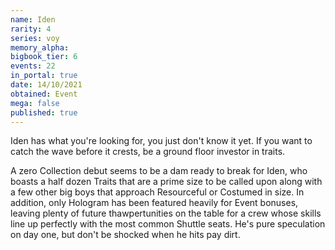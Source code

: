 ```yaml
---
name: Iden
rarity: 4
series: voy
memory_alpha:
bigbook_tier: 6
events: 22
in_portal: true
date: 14/10/2021
obtained: Event
mega: false
published: true
---
```


Iden has what you're looking for, you just don't know it yet. If you want to catch the wave before it crests, be a ground floor investor in traits. 

A zero Collection debut seems to be a dam ready to break for Iden, who boasts a half dozen Traits that are a prime size to be called upon along with a few other big boys that approach Resourceful or Costumed in size. In addition, only Hologram has been featured heavily for Event bonuses, leaving plenty of future thawpertunities on the table for a crew whose skills line up perfectly with the most common Shuttle seats. He's pure speculation on day one, but don't be shocked when he hits pay dirt.
